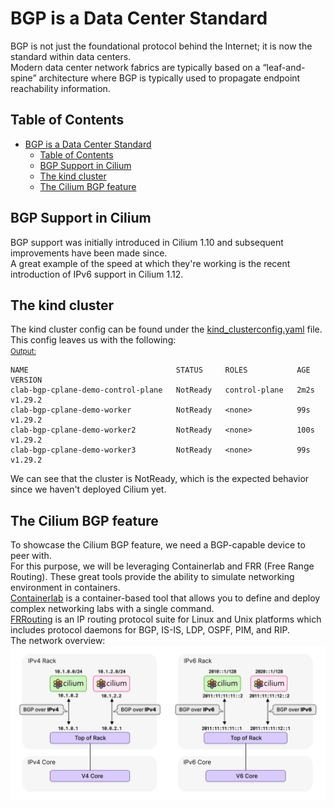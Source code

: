 # BGP is a Data Center Standard
BGP is not just the foundational protocol behind the Internet; it is now the standard within data centers.  
Modern data center network fabrics are typically based on a “leaf-and-spine” architecture where BGP is typically used to propagate endpoint reachability information.  


## Table of Contents
- [BGP is a Data Center Standard](#bgp-is-a-data-center-standard)
  - [Table of Contents](#table-of-contents)
  - [BGP Support in Cilium](#bgp-support-in-cilium)
  - [The kind cluster](#the-kind-cluster)
  - [The Cilium BGP feature](#the-cilium-bgp-feature)

## BGP Support in Cilium
BGP support was initially introduced in Cilium 1.10 and subsequent improvements have been made since.  
A great example of the speed at which they're working is the recent introduction of IPv6 support in Cilium 1.12.

## The kind cluster
The kind cluster config can be found under the [kind_clusterconfig.yaml](./kind_clusterconfig.yaml) file.  
This config leaves us with the following:  
<u><small>Output:</small></u>
```
NAME                                 STATUS     ROLES           AGE    VERSION
clab-bgp-cplane-demo-control-plane   NotReady   control-plane   2m2s   v1.29.2
clab-bgp-cplane-demo-worker          NotReady   <none>          99s    v1.29.2
clab-bgp-cplane-demo-worker2         NotReady   <none>          100s   v1.29.2
clab-bgp-cplane-demo-worker3         NotReady   <none>          99s    v1.29.2
```
We can see that the cluster is NotReady, which is the expected behavior since we haven't deployed Cilium yet. 

##  The Cilium BGP feature
To showcase the Cilium BGP feature, we need a BGP-capable device to peer with.  
For this purpose, we will be leveraging Containerlab and FRR (Free Range Routing). These great tools provide the ability to simulate networking environment in containers.  
[Containerlab](https://containerlab.srlinux.dev/) is a container-based tool that allows you to define and deploy complex networking labs with a single command.  
[FRRouting](https://frrouting.org/) is an IP routing protocol suite for Linux and Unix platforms which includes protocol daemons for BGP, IS-IS, LDP, OSPF, PIM, and RIP.  
The network overview:  
![Network Overview](./bgp_overview.png)  
